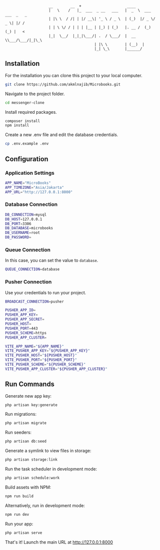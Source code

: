                         __        __  +                     ____              
                        |   \    /   |_  ___  _ __   ___   |  _  \  ___  ___  _   _
                        | |\ \  / /| | |/ __\| '_ \ / _ \  | (_)  |/ _ \/ _ \| |/ /
                        | | \ \/ / | | | |__ | |_) | (_)   |. __ /  (_)  (_) |   <
                        |_|  \__/  |_|_|\___/| .  / \___/  |  __  \\___/\___/|_|\_\
                                             | |\ \        | (__)  |         
                                             |_| \_\       |______/
                          

## Installation
For the installation you can clone this project to your local computer.
```bash
git clone https://github.com/akmlnajib/Microbooks.git
```

Navigate to the project folder.
```bash
cd messenger-clone
```

Install required packages.
```bash
composer install
npm install
```

Create a new .env file and edit the database credentials.
```bash
cp .env.example .env
```

## Configuration

### Application Settings
```bash
APP_NAME="MicroBooks"
APP_TIMEZONE="Asia/Jakarta"
APP_URL="http://127.0.0.1:8000"
```

### Database Connection
```bash
DB_CONNECTION=mysql
DB_HOST=127.0.0.1
DB_PORT=3306
DB_DATABASE=microbooks
DB_USERNAME=root
DB_PASSWORD=
```

### Queue Connection
In this case, you can set the value to `database`.

```bash
QUEUE_CONNECTION=database
```

### Pusher Connection
Use your credentials to run your project.

```bash
BROADCAST_CONNECTION=pusher

PUSHER_APP_ID=
PUSHER_APP_KEY=
PUSHER_APP_SECRET=
PUSHER_HOST=
PUSHER_PORT=443
PUSHER_SCHEME=https
PUSHER_APP_CLUSTER=

VITE_APP_NAME="${APP_NAME}"
VITE_PUSHER_APP_KEY="${PUSHER_APP_KEY}"
VITE_PUSHER_HOST="${PUSHER_HOST}"
VITE_PUSHER_PORT="${PUSHER_PORT}"
VITE_PUSHER_SCHEME="${PUSHER_SCHEME}"
VITE_PUSHER_APP_CLUSTER="${PUSHER_APP_CLUSTER}"
```

## Run Commands
Generate new app key:
```bash
php artisan key:generate
```

Run migrations:
```bash
php artisan migrate
```

Run seeders:
```bash
php artisan db:seed
```

Generate a symlink to view files in storage:
```bash
php artisan storage:link
```

Run the task scheduler in development mode:
```bash
php artisan schedule:work
```

Build assets with NPM:
```bash
npm run build
```

Alternatively, run in development mode:
```bash
npm run dev
```

Run your app:
```bash
php artisan serve
```

That's it! Launch the main URL at http://127.0.0.1:8000